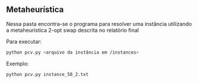 ## Metaheurística

Nessa pasta encontra-se o programa para resolver uma instância utilizando a metaheurística 2-opt swap descrita no relatório final

Para executar:
```sh
python pcv.py <arquivo da instância em /instances>
```

Exemplo:
```sh
python pcv.py instance_50_2.txt
```